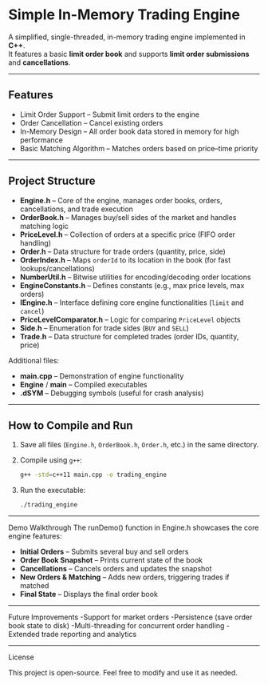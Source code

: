 # Simple In-Memory Trading Engine

A simplified, single-threaded, in-memory trading engine implemented in **C++**.  
It features a basic **limit order book** and supports **limit order submissions** and **cancellations**.

---

## Features

- Limit Order Support – Submit limit orders to the engine  
- Order Cancellation – Cancel existing orders  
- In-Memory Design – All order book data stored in memory for high performance  
- Basic Matching Algorithm – Matches orders based on price–time priority  

---

## Project Structure

- **Engine.h** – Core of the engine, manages order books, orders, cancellations, and trade execution  
- **OrderBook.h** – Manages buy/sell sides of the market and handles matching logic  
- **PriceLevel.h** – Collection of orders at a specific price (FIFO order handling)  
- **Order.h** – Data structure for trade orders (quantity, price, side)  
- **OrderIndex.h** – Maps `orderId` to its location in the book (for fast lookups/cancellations)  
- **NumberUtil.h** – Bitwise utilities for encoding/decoding order locations  
- **EngineConstants.h** – Defines constants (e.g., max price levels, max orders)  
- **IEngine.h** – Interface defining core engine functionalities (`limit` and `cancel`)  
- **PriceLevelComparator.h** – Logic for comparing `PriceLevel` objects  
- **Side.h** – Enumeration for trade sides (`BUY` and `SELL`)  
- **Trade.h** – Data structure for completed trades (order IDs, quantity, price)  

Additional files:  
- **main.cpp** – Demonstration of engine functionality  
- **Engine** / **main** – Compiled executables  
- **.dSYM** – Debugging symbols (useful for crash analysis)

---

## How to Compile and Run

1. Save all files (`Engine.h`, `OrderBook.h`, `Order.h`, etc.) in the same directory.  
2. Compile using `g++`:

   ```bash
   g++ -std=c++11 main.cpp -o trading_engine
3. Run the executable:

   ```bash
   ./trading_engine
   
---

Demo Walkthrough
The runDemo() function in Engine.h showcases the core engine features:
- **Initial Orders** – Submits several buy and sell orders
- **Order Book Snapshot** – Prints current state of the book
- **Cancellations** – Cancels orders and updates the snapshot
- **New Orders & Matching** – Adds new orders, triggering trades if matched
- **Final State** – Displays the final order book

---


Future Improvements
-Support for market orders
-Persistence (save order book state to disk)
-Multi-threading for concurrent order handling
-Extended trade reporting and analytics

---


License

This project is open-source. Feel free to modify and use it as needed.
